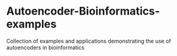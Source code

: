 # Autoencoder-Bioinformatics-examples
Collection of examples and applications demonstrating the use of autoencoders in bioinformatics

